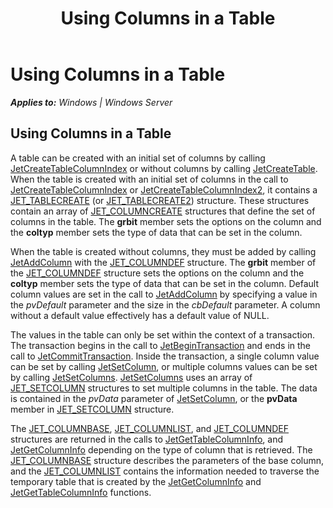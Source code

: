 ﻿---
title: Using Columns in a Table
TOCTitle: Using Columns in a Table
ms:assetid: 064ac59e-d306-4335-a623-754a003f5ebc
ms:mtpsurl: https://msdn.microsoft.com/en-us/library/Gg269178(v=EXCHG.10)
ms:contentKeyID: 32765481
ms.date: 04/11/2016
ms.topic: article
---

# Using Columns in a Table


_**Applies to:** Windows | Windows Server_

## Using Columns in a Table

A table can be created with an initial set of columns by calling [JetCreateTableColumnIndex](gg269343\(v=exchg.10\).md) or without columns by calling [JetCreateTable](gg269210\(v=exchg.10\).md). When the table is created with an initial set of columns in the call to [JetCreateTableColumnIndex](gg269343\(v=exchg.10\).md) or [JetCreateTableColumnIndex2](gg294057\(v=exchg.10\).md), it contains a [JET_TABLECREATE](gg294146\(v=exchg.10\).md) (or [JET_TABLECREATE2](gg269203\(v=exchg.10\).md)) structure. These structures contain an array of [JET_COLUMNCREATE](gg269252\(v=exchg.10\).md) structures that define the set of columns in the table. The **grbit** member sets the options on the column and the **coltyp** member sets the type of data that can be set in the column.

When the table is created without columns, they must be added by calling [JetAddColumn](gg294122\(v=exchg.10\).md) with the [JET_COLUMNDEF](gg294130\(v=exchg.10\).md) structure. The **grbit** member of the [JET_COLUMNDEF](gg294130\(v=exchg.10\).md) structure sets the options on the column and the **coltyp** member sets the type of data that can be set in the column. Default column values are set in the call to [JetAddColumn](gg294122\(v=exchg.10\).md) by specifying a value in the *pvDefault* parameter and the size in the *cbDefault* parameter. A column without a default value effectively has a default value of NULL.

The values in the table can only be set within the context of a transaction. The transaction begins in the call to [JetBeginTransaction](gg294083\(v=exchg.10\).md) and ends in the call to [JetCommitTransaction](gg269191\(v=exchg.10\).md). Inside the transaction, a single column value can be set by calling [JetSetColumn](gg294137\(v=exchg.10\).md), or multiple columns values can be set by calling [JetSetColumns](gg294050\(v=exchg.10\).md). [JetSetColumns](gg294050\(v=exchg.10\).md) uses an array of [JET_SETCOLUMN](gg269233\(v=exchg.10\).md) structures to set multiple columns in the table. The data is contained in the *pvData* parameter of [JetSetColumn](gg294137\(v=exchg.10\).md), or the **pvData** member in [JET_SETCOLUMN](gg269233\(v=exchg.10\).md) structure.

The [JET_COLUMNBASE](gg269194\(v=exchg.10\).md), [JET_COLUMNLIST](gg269228\(v=exchg.10\).md), and [JET_COLUMNDEF](gg294130\(v=exchg.10\).md) structures are returned in the calls to [JetGetTableColumnInfo](gg294061\(v=exchg.10\).md), and [JetGetColumnInfo](gg269215\(v=exchg.10\).md) depending on the type of column that is retrieved. The [JET_COLUMNBASE](gg269194\(v=exchg.10\).md) structure describes the parameters of the base column, and the [JET_COLUMNLIST](gg269228\(v=exchg.10\).md) contains the information needed to traverse the temporary table that is created by the [JetGetColumnInfo](gg269215\(v=exchg.10\).md) and [JetGetTableColumnInfo](gg294061\(v=exchg.10\).md) functions.

